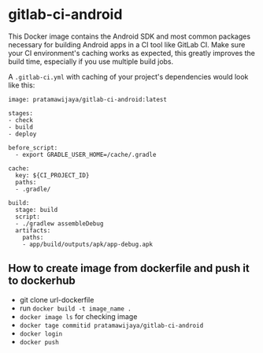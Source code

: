 # gitlab-ci-android
This Docker image contains the Android SDK and most common packages necessary for building Android apps in a CI tool like GitLab CI. Make sure your CI environment's caching works as expected, this greatly improves the build time, especially if you use multiple build jobs.

A `.gitlab-ci.yml` with caching of your project's dependencies would look like this:

```
image: pratamawijaya/gitlab-ci-android:latest

stages:
- check
- build
- deploy

before_script:
  - export GRADLE_USER_HOME=/cache/.gradle

cache:
  key: ${CI_PROJECT_ID}
  paths:
  - .gradle/

build:
  stage: build
  script:
  - ./gradlew assembleDebug
  artifacts:
    paths:
    - app/build/outputs/apk/app-debug.apk
```


## How to create image from dockerfile and push it to dockerhub

- git clone url-dockerfile
- run `docker build -t image_name .`
- `docker image ls` for checking image
- `docker tage commitid pratamawijaya/gitlab-ci-android`
- `docker login`
- `docker push`